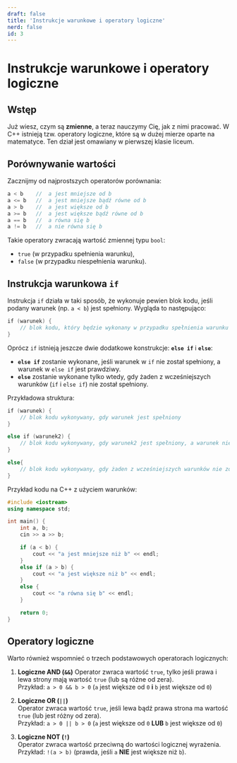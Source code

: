 ```yaml
---
draft: false
title: 'Instrukcje warunkowe i operatory logiczne'
nerd: false
id: 3
---
```


# Instrukcje warunkowe i operatory logiczne

## Wstęp

Już wiesz, czym są **zmienne**, a teraz nauczymy Cię, jak z nimi pracować. W C++ istnieją tzw. operatory logiczne, które są w dużej mierze oparte na matematyce. Ten dział jest omawiany w pierwszej klasie liceum.

## Porównywanie wartości

Zacznijmy od najprostszych operatorów porównania:
```cpp
a < b    //  a jest mniejsze od b
a <= b   //  a jest mniejsze bądź równe od b
a > b    //  a jest większe od b
a >= b   //  a jest większe bądź równe od b
a == b   //  a równa się b
a != b   //  a nie równa się b
```
Takie operatory zwracają wartość zmiennej typu `bool`:

- `true` (w przypadku spełnienia warunku),
- `false` (w przypadku niespełnienia warunku).

## Instrukcja warunkowa `if`

Instrukcja `if` działa w taki sposób, że wykonuje pewien blok kodu, jeśli podany warunek (np. `a < b`) jest spełniony. 
Wygląda to następująco:
```cpp
if (warunek) {  
	// blok kodu, który będzie wykonany w przypadku spełnienia warunku
}
```

Oprócz `if` istnieją jeszcze dwie dodatkowe konstrukcje: **`else if`** i **`else`**:

- **`else if`** zostanie wykonane, jeśli warunek w `if` nie został spełniony, a warunek w `else if` jest prawdziwy.
- **`else`** zostanie wykonane tylko wtedy, gdy żaden z wcześniejszych warunków (`if` i `else if`) nie został spełniony.

Przykładowa struktura:
```cpp
if (warunek) {  
	// blok kodu wykonywany, gdy warunek jest spełniony
}

else if (warunek2) {  
	// blok kodu wykonywany, gdy warunek2 jest spełniony, a warunek nie
}

else{  
	// blok kodu wykonywany, gdy żaden z wcześniejszych warunków nie został spełniony
}
```

Przykład kodu na C++ z użyciem warunków:
```cpp
#include <iostream>
using namespace std;

int main() {
    int a, b;
    cin >> a >> b;

    if (a < b) {
        cout << "a jest mniejsze niż b" << endl;
    }
    else if (a > b) {
        cout << "a jest większe niż b" << endl;
    }
    else {
        cout << "a równa się b" << endl;
    }

    return 0;
}
```
## Operatory logiczne

Warto również wspomnieć o trzech podstawowych operatorach logicznych:

1. **Logiczne AND (`&&`)**
    Operator zwraca wartość `true`, tylko jeśli prawa i lewa strony mają wartość `true` (lub są różne od zera).  
    Przykład: `a > 0 && b > 0` (`a` jest większe od `0`  **i**  `b` jest większe od `0`)
    
2. **Logiczne OR (`||`)**  
    Operator zwraca wartość `true`, jeśli lewa bądź prawa strona ma wartość `true` (lub jest różny od zera).  
    Przykład: `a > 0 || b > 0` (`a` jest większe od `0`  **LUB**  `b` jest większe od `0`)
    
3. **Logiczne NOT (`!`)**  
    Operator zwraca wartość przeciwną do wartości logicznej wyrażenia.  
    Przykład: `!(a > b)` (prawda, jeśli `a` **NIE** jest większe niż `b`).


